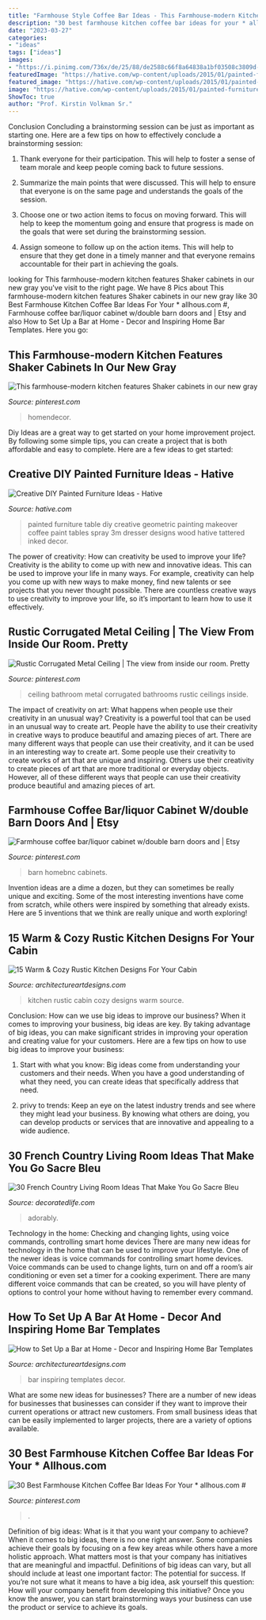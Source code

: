 ```yaml
---
title: "Farmhouse Style Coffee Bar Ideas - This Farmhouse-modern Kitchen Features Shaker Cabinets In Our New Gray"
description: "30 best farmhouse kitchen coffee bar ideas for your * allhous.com #"
date: "2023-03-27"
categories:
- "ideas"
tags: ["ideas"]
images:
- "https://i.pinimg.com/736x/de/25/88/de2588c66f8a64838a1bf03508c3809d--bathroom-ceilings-bathroom-ceiling-ideas.jpg?b=t"
featuredImage: "https://hative.com/wp-content/uploads/2015/01/painted-furniture-ideas/1-painted-furniture-ideas.jpg"
featured_image: "https://hative.com/wp-content/uploads/2015/01/painted-furniture-ideas/1-painted-furniture-ideas.jpg"
image: "https://hative.com/wp-content/uploads/2015/01/painted-furniture-ideas/1-painted-furniture-ideas.jpg"
ShowToc: true
author: "Prof. Kirstin Volkman Sr."
---
```



Conclusion
Concluding a brainstorming session can be just as important as starting one. Here are a few tips on how to effectively conclude a brainstorming session:
1. Thank everyone for their participation. This will help to foster a sense of team morale and keep people coming back to future sessions.

2. Summarize the main points that were discussed. This will help to ensure that everyone is on the same page and understands the goals of the session.

3. Choose one or two action items to focus on moving forward. This will help to keep the momentum going and ensure that progress is made on the goals that were set during the brainstorming session.

4. Assign someone to follow up on the action items. This will help to ensure that they get done in a timely manner and that everyone remains accountable for their part in achieving the goals.

	

		
looking for This farmhouse-modern kitchen features Shaker cabinets in our new gray you've visit to the right page. We have 8 Pics about This farmhouse-modern kitchen features Shaker cabinets in our new gray like 30 Best Farmhouse Kitchen Coffee Bar Ideas For Your * allhous.com #, Farmhouse coffee bar/liquor cabinet w/double barn doors and | Etsy and also How to Set Up a Bar at Home - Decor and Inspiring Home Bar Templates. Here you go:
		
    
## This Farmhouse-modern Kitchen Features Shaker Cabinets In Our New Gray

<img loading=lazy src="https://i.pinimg.com/736x/0d/f1/9f/0df19f443118a9f00d4e3d74897edf1e.jpg" onerror="this.onerror=null;this.src='https://tse3.mm.bing.net/th?id=OIP.6B8AopcjR-WnW7KNWJ-pBAHaLH&amp;pid=15.1';" alt="This farmhouse-modern kitchen features Shaker cabinets in our new gray">

_Source: pinterest.com_

>homendecor. 

	

Diy Ideas are a great way to get started on your home improvement project. By following some simple tips, you can create a project that is both affordable and easy to complete. Here are a few ideas to get started: 

    
## Creative DIY Painted Furniture Ideas - Hative

<img loading=lazy src="https://hative.com/wp-content/uploads/2015/01/painted-furniture-ideas/1-painted-furniture-ideas.jpg" onerror="this.onerror=null;this.src='https://tse2.mm.bing.net/th?id=OIP.XPhAIRny08gW12AgY_ZbFQHaLH&amp;pid=15.1';" alt="Creative DIY Painted Furniture Ideas - Hative">

_Source: hative.com_

>painted furniture table diy creative geometric painting makeover coffee paint tables spray 3m dresser designs wood hative tattered inked decor. 

	

The power of creativity: How can creativity be used to improve your life?
Creativity is the ability to come up with new and innovative ideas. This can be used to improve your life in many ways. For example, creativity can help you come up with new ways to make money, find new talents or see projects that you never thought possible. There are countless creative ways to use creativity to improve your life, so it’s important to learn how to use it effectively.

    
## Rustic Corrugated Metal Ceiling | The View From Inside Our Room. Pretty

<img loading=lazy src="https://i.pinimg.com/736x/de/25/88/de2588c66f8a64838a1bf03508c3809d--bathroom-ceilings-bathroom-ceiling-ideas.jpg?b=t" onerror="this.onerror=null;this.src='https://tse3.mm.bing.net/th?id=OIP.aGT-uGobl_b2Xac1IuMalQHaLJ&amp;pid=15.1';" alt="Rustic Corrugated Metal Ceiling | The view from inside our room. Pretty">

_Source: pinterest.com_

>ceiling bathroom metal corrugated bathrooms rustic ceilings inside. 

	

The impact of creativity on art: What happens when people use their creativity in an unusual way?
Creativity is a powerful tool that can be used in an unusual way to create art. People have the ability to use their creativity in creative ways to produce beautiful and amazing pieces of art. There are many different ways that people can use their creativity, and it can be used in an interesting way to create art. Some people use their creativity to create works of art that are unique and inspiring. Others use their creativity to create pieces of art that are more traditional or everyday objects. However, all of these different ways that people can use their creativity produce beautiful and amazing pieces of art.

    
## Farmhouse Coffee Bar/liquor Cabinet W/double Barn Doors And | Etsy

<img loading=lazy src="https://i.pinimg.com/736x/96/96/a2/9696a27bca51379acf2f341ca1d5eb49.jpg" onerror="this.onerror=null;this.src='https://tse4.mm.bing.net/th?id=OIP.K60easBi-Z2cMQwd1fGhfAHaHa&amp;pid=15.1';" alt="Farmhouse coffee bar/liquor cabinet w/double barn doors and | Etsy">

_Source: pinterest.com_

>barn homebnc cabinets. 

	

Invention ideas are a dime a dozen, but they can sometimes be really unique and exciting. Some of the most interesting inventions have come from scratch, while others were inspired by something that already exists. Here are 5 inventions that we think are really unique and worth exploring!

    
## 15 Warm &amp; Cozy Rustic Kitchen Designs For Your Cabin

<img loading=lazy src="https://www.architectureartdesigns.com/wp-content/uploads/2014/10/15-Warm-Cozy-Rustic-Kitchen-Designs-For-Your-Cabin-2-630x861.jpg" onerror="this.onerror=null;this.src='https://tse1.mm.bing.net/th?id=OIP.A8mOOorjMVE2m-YFYXxwEwHaKH&amp;pid=15.1';" alt="15 Warm &amp; Cozy Rustic Kitchen Designs For Your Cabin">

_Source: architectureartdesigns.com_

>kitchen rustic cabin cozy designs warm source. 

	

Conclusion: How can we use big ideas to improve our business?
When it comes to improving your business, big ideas are key. By taking advantage of big ideas, you can make significant strides in improving your operation and creating value for your customers. Here are a few tips on how to use big ideas to improve your business:
1. Start with what you know: Big ideas come from understanding your customers and their needs. When you have a good understanding of what they need, you can create ideas that specifically address that need.

2. privy to trends: Keep an eye on the latest industry trends and see where they might lead your business. By knowing what others are doing, you can develop products or services that are innovative and appealing to a wide audience.


    
## 30 French Country Living Room Ideas That Make You Go Sacre Bleu

<img loading=lazy src="https://decoratedlife.com/wp-content/uploads/2020/04/28.-An-Adorably-Red-and-White-Living-Room.jpg" onerror="this.onerror=null;this.src='https://tse3.mm.bing.net/th?id=OIP.b_ZLHDcgq5hbubPfhHllEQHaLH&amp;pid=15.1';" alt="30 French Country Living Room Ideas That Make You Go Sacre Bleu">

_Source: decoratedlife.com_

>adorably. 

	

Technology in the home: Checking and changing lights, using voice commands, controlling smart home devices
There are many new ideas for technology in the home that can be used to improve your lifestyle. One of the newer ideas is voice commands for controlling smart home devices. Voice commands can be used to change lights, turn on and off a room’s air conditioning or even set a timer for a cooking experiment. There are many different voice commands that can be created, so you will have plenty of options to control your home without having to remember every command.

    
## How To Set Up A Bar At Home - Decor And Inspiring Home Bar Templates

<img loading=lazy src="https://www.architectureartdesigns.com/wp-content/uploads/2019/09/home-bar-12-630x983.jpg" onerror="this.onerror=null;this.src='https://tse3.mm.bing.net/th?id=OIP.UC09eO7nFX2XBKX74KHlcwHaLj&amp;pid=15.1';" alt="How to Set Up a Bar at Home - Decor and Inspiring Home Bar Templates">

_Source: architectureartdesigns.com_

>bar inspiring templates decor. 

	

What are some new ideas for businesses?
There are a number of new ideas for businesses that businesses can consider if they want to improve their current operations or attract new customers. From small business ideas that can be easily implemented to larger projects, there are a variety of options available.

    
## 30 Best Farmhouse Kitchen Coffee Bar Ideas For Your * Allhous.com #

<img loading=lazy src="https://i.pinimg.com/736x/a5/7f/1f/a57f1fc28e38a5a0fd45ee220f92d3f4.jpg" onerror="this.onerror=null;this.src='https://tse1.mm.bing.net/th?id=OIP.PEbJa3S_k5jJp2deKvbpwQHaNJ&amp;pid=15.1';" alt="30 Best Farmhouse Kitchen Coffee Bar Ideas For Your * allhous.com #">

_Source: pinterest.com_

>. 

	

Definition of big ideas: What is it that you want your company to achieve?
When it comes to big ideas, there is no one right answer. Some companies achieve their goals by focusing on a few key areas while others have a more holistic approach. What matters most is that your company has initiatives that are meaningful and impactful. Definitions of big ideas can vary, but all should include at least one important factor: The potential for success. 
If you’re not sure what it means to have a big idea, ask yourself this question: How will your company benefit from developing this initiative? Once you know the answer, you can start brainstorming ways your business can use the product or service to achieve its goals.

